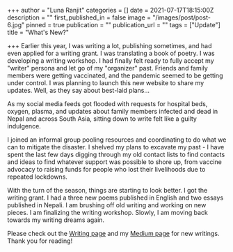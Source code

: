 +++
author = "Luna Ranjit"
categories = []
date = 2021-07-17T18:15:00Z
description = ""
first_published_in = false
image = "/images/post/post-6.jpg"
pinned = true
publication = ""
publication_url = ""
tags = ["Update"]
title = "What's New?"

+++
Earlier this year, I was writing a lot, publishing sometimes, and had even applied for a writing grant. I was translating  a book of poetry. I was developing a writing workshop. I had finally felt ready to fully accept my "writer" persona and let go of my "organizer" past. Friends and family members were getting vaccinated, and the pandemic seemed to be getting under control. I was planning to launch this new website to share my updates. Well, as they say about best-laid plans...

As my social media feeds got flooded with requests for hospital beds, oxygen, plasma, and updates about family members infected and dead in Nepal and across South Asia, sitting down to write felt like a guilty indulgence.

I joined an informal group pooling resources and coordinating to do what we can to mitigate the disaster. I shelved my plans to excavate my past - I have spent the last few days digging through my old contact lists to find contacts and ideas to find whatever support was possible to shore up, from vaccine advocacy to raising funds for people who lost their livelihoods due to repeated lockdowns.

With the turn of the season, things are starting to look better. I got the writing grant. I had a three new poems published in English and two essays published in Nepali. I am brushing off old writing and working on new pieces. I am finalizing the writing workshop. Slowly, I am moving back towards my writing dreams again. 

Please check out the [Writing page](https://www.lunaranjit.com/write/) and my [Medium page](https://lunaranjit.medium.com/) for new writings. Thank you for reading! 